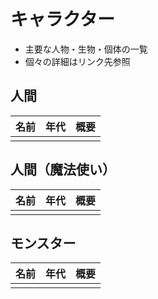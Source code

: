# キャラクター

- 主要な人物・生物・個体の一覧
- 個々の詳細はリンク先参照

## 人間

| 名前 | 年代 | 概要 |
|---|---|---|
|||

## 人間（魔法使い）

| 名前 | 年代 | 概要 |
|---|---|---|
|||

## モンスター

| 名前 | 年代 | 概要 |
|---|---|---|
|||

